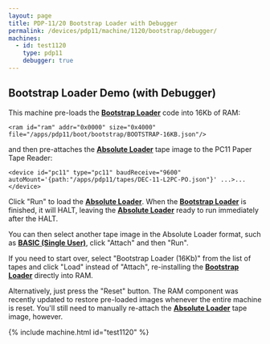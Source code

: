 ```yaml
---
layout: page
title: PDP-11/20 Bootstrap Loader with Debugger
permalink: /devices/pdp11/machine/1120/bootstrap/debugger/
machines:
  - id: test1120
    type: pdp11
    debugger: true
---
```


Bootstrap Loader Demo (with Debugger)
-------------------------------------

This machine pre-loads the **[Bootstrap Loader](/apps/pdp11/boot/bootstrap/)** code into 16Kb of RAM:

	<ram id="ram" addr="0x0000" size="0x4000" file="/apps/pdp11/boot/bootstrap/BOOTSTRAP-16KB.json"/>

and then pre-attaches the **[Absolute Loader](/apps/pdp11/tapes/absloader/)** tape image to the PC11 Paper Tape Reader:

	<device id="pc11" type="pc11" baudReceive="9600" autoMount='{path:"/apps/pdp11/tapes/DEC-11-L2PC-PO.json"}' ...>...</device>

Click "Run" to load the **[Absolute Loader](/apps/pdp11/tapes/absloader/)**.
When the **[Bootstrap Loader](/apps/pdp11/boot/bootstrap/)** is finished, it will HALT,
leaving the **[Absolute Loader](/apps/pdp11/tapes/absloader/)** ready to run immediately after the HALT.

You can then select another tape image in the Absolute Loader format, such as **[BASIC (Single User)](/apps/pdp11/tapes/basic/)**,
click "Attach" and then "Run".

If you need to start over, select "Bootstrap Loader (16Kb)" from the list of tapes and click "Load" instead of
"Attach", re-installing the **[Bootstrap Loader](/apps/pdp11/boot/bootstrap/)** directly into RAM.

Alternatively, just press the "Reset" button.  The RAM component was recently updated to restore pre-loaded images whenever
the entire machine is reset.  You'll still need to manually re-attach the **[Absolute Loader](/apps/pdp11/tapes/absloader/)**
tape image, however.

{% include machine.html id="test1120" %}
